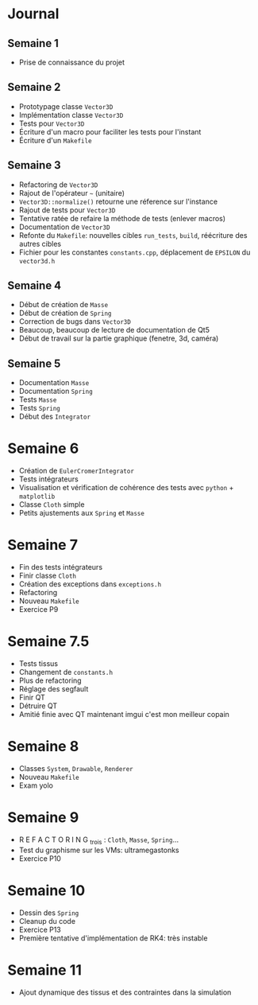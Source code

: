 # Journal

## Semaine 1

- Prise de connaissance du projet

## Semaine 2

- Prototypage classe `Vector3D`
- Implémentation classe `Vector3D`
- Tests pour `Vector3D`
- Écriture d'un macro pour faciliter les tests pour l'instant
- Écriture d'un `Makefile`

## Semaine 3

- Refactoring de `Vector3D`
- Rajout de l'opérateur `~` (unitaire)
- `Vector3D::normalize()` retourne une réference sur l'instance
- Rajout de tests pour `Vector3D`
- Tentative ratée de refaire la méthode de tests (enlever macros)
- Documentation de `Vector3D`
- Refonte du `Makefile`: nouvelles cibles `run_tests`, `build`, réécriture des autres cibles
- Fichier pour les constantes `constants.cpp`, déplacement de `EPSILON` du `vector3d.h`

## Semaine 4

- Début de création de `Masse`
- Début de création de `Spring`
- Correction de bugs dans `Vector3D`
- Beaucoup, beaucoup de lecture de documentation de Qt5
- Début de travail sur la partie graphique (fenetre, 3d, caméra)

## Semaine 5

- Documentation `Masse`
- Documentation `Spring`
- Tests `Masse`
- Tests `Spring`
- Début des `Integrator`

# Semaine 6

- Création de `EulerCromerIntegrator`
- Tests intégrateurs
- Visualisation et vérification de cohérence des tests avec `python` + `matplotlib`
- Classe `Cloth` simple
- Petits ajustements aux `Spring` et `Masse`

# Semaine 7

- Fin des tests intégrateurs
- Finir classe `Cloth`
- Création des exceptions dans `exceptions.h`
- Refactoring
- Nouveau `Makefile`
- Exercice P9

# Semaine 7.5

- Tests tissus
- Changement de `constants.h`
- Plus de refactoring
- Réglage des segfault
- Finir QT
- Détruire QT
- Amitié finie avec QT maintenant imgui c'est mon meilleur copain

# Semaine 8

- Classes `System`, `Drawable`, `Renderer`
- Nouveau `Makefile`
- Exam yolo

# Semaine 9

- R E F A C T O R I N G  <sub>trois</sub> : `Cloth`, `Masse`, `Spring`...
- Test du graphisme sur les VMs: ultramegastonks
- Exercice P10

# Semaine 10

- Dessin des `Spring`
- Cleanup du code
- Exercice P13
- Première tentative d'implémentation de RK4: très instable

# Semaine 11

- Ajout dynamique des tissus et des contraintes dans la simulation